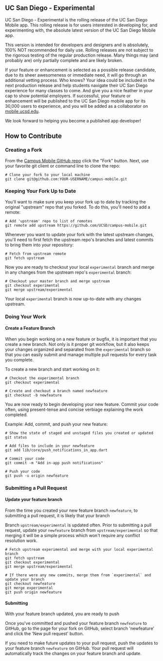 ## UC San Diego - Experimental

UC San Diego - Experimental is the rolling release of the UC San Diego Mobile app. This rolling release is for users interested in developing for, and experimenting with, the absolute latest version of the UC San Diego Mobile app.

This version is intended for developers and designers and is absolutely, 100% NOT recommended for daily use. Rolling releases are not subject to the rigorous testing of the regular production release. Many things may (and probably are) only partially complete and are likely broken. 

If your feature or enhancement is selected as a possible release candidate, due to its sheer awesomeness or immediate need, it will go through an additional vetting process. Who knows? Your idea could be included in the next production release and help students navigate their UC San Diego experience for many classes to come. And give you a nice feather in your cap to show potential employers. If successful, your feature or enhancement will be published to the UC San Diego mobile app for its 30,000 users to experience, and you will be added as a collaborator on [mobile.ucsd.edu](https://mobile.ucsd.edu/).

We look forward to helping you become a published app developer!


## How to Contribute

### Creating a Fork

From the [Campus Mobile GitHub repo](https://github.com/UCSD/campus-mobile) click the "Fork" button. Next, use your favorite git client or command line to clone the repo:

```shell
# Clone your fork to your local machine
git clone git@github.com:YOUR-USERNAME/campus-mobile.git
```

### Keeping Your Fork Up to Date
You'll want to make sure you keep your fork up to date by tracking the original "upstream" repo that you forked. To do this, you'll need to add a remote:

```shell
# Add 'upstream' repo to list of remotes
git remote add upstream https://github.com/UCSD/campus-mobile.git
```

Whenever you want to update your fork with the latest upstream changes, you'll need to first fetch the upstream repo's branches and latest commits to bring them into your repository:
```shell
# Fetch from upstream remote
git fetch upstream
```

Now you are ready to checkout your local `experimental` branch and merge in any changes from the upstream repo's `experimental` branch:
```shell
# Checkout your master branch and merge upstream
git checkout experimental
git merge upstream/experimental
```

Your local `experimental` branch is now up-to-date with any changes upstream.

### Doing Your Work


#### Create a Feature Branch
When you begin working on a new feature or bugfix, it is important that you create a new branch. Not only is it proper git workflow, but it also keeps your changes organized and separated from the `experimental` branch so that you can easily submit and manage multiple pull requests for every task you complete.

To create a new branch and start working on it:

```shell
# Checkout the experimental branch
git checkout experimental

# Create and checkout a branch named newfeature
git checkout -b newfeature
```

You are now ready to begin developing your new feature. Commit your code often, using present-tense and concise verbiage explaining the work completed.

Example: Add, commit, and push your new feature:
```shell
# Show the state of staged and unstaged files you created or updated
git status

# Add files to include in your newfeature
git add lib/core/push_notifications_in_app.dart

# Commit your code
git commit -m "Add in-app push notifications"

# Push your code
git push -u origin newfeature

```


### Submitting a Pull Request

#### Update your feature branch
From the time you created your new feature branch `newfeature`, to submitting a pull request, it is likely that your branch 

Branch `upstream/experimental` is updated often. Prior to submitting a pull request, update your `newfeature` branch from `upstream/experimental` so that merging it will be a simple process which won't require any conflict resolution work.
```shell
# Fetch upstream experimental and merge with your local experimental branch
git fetch upstream
git checkout experimental
git merge upstream/experimental

# If there were any new commits, merge them from `experimental` and update your branch
git checkout newfeature
git merge experimental
git push origin newfeature
```


#### Submitting
With your feature branch updated, you are ready to push 

Once you've committed and pushed your feature branch `newfeature` to GitHub, go to the page for your fork on GitHub, select branch 'newfeature' and click the 'New pull request' button.

If you need to make future updates to your pull request, push the updates to your feature branch `newfeature` on GitHub. Your pull request will automatically track the changes on your feature branch and update.

























